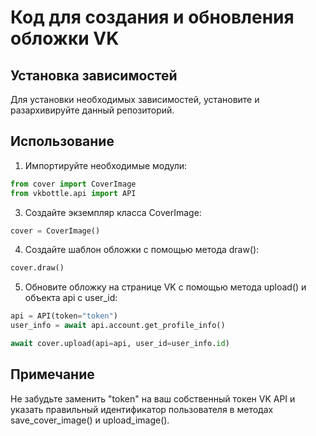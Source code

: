 # Код для создания и обновления обложки VK

## Установка зависимостей
Для установки необходимых зависимостей, установите и разархивируйте данный репозиторий.


## Использование
1. Импортируйте необходимые модули:
```py
from cover import CoverImage
from vkbottle.api import API
```

3. Создайте экземпляр класса CoverImage:
```py
cover = CoverImage()
```

4. Создайте шаблон обложки с помощью метода draw():
```py
cover.draw()
```

5. Обновите обложку на странице VK с помощью метода upload() и объекта api с user_id:
```py
api = API(token="token")
user_info = await api.account.get_profile_info()

await cover.upload(api=api, user_id=user_info.id)
```

## Примечание
Не забудьте заменить "token" на ваш собственный токен VK API и указать правильный идентификатор пользователя в методах save_cover_image() и upload_image().

